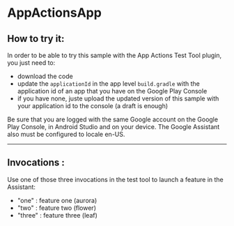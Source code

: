 # AppActionsApp

How to try it:
----

In order to be able to try this sample with the App Actions Test Tool plugin, you just need to:
- download the code
- update the `applicationId` in the app level `build.gradle` with the application id of an app that you have on the Google Play Console
- if you have none, juste upload the updated version of this sample with your application id to the console (a draft is enough)

Be sure that you are logged with the same Google account on the Google Play Console, in Android Studio and on your device.
The Google Assistant also must be configured to locale en-US.

-----

Invocations :
----

Use one of those three invocations in the test tool to launch a feature in the Assistant:

- "one" : feature one (aurora)
- "two" : feature two (flower)
- "three" : feature three (leaf)
